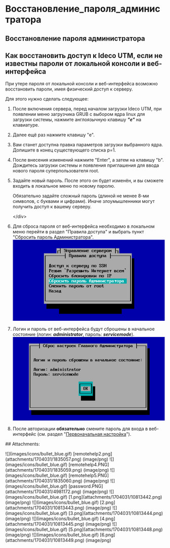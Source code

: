 # Восстановление\_пароля\_администратора

## Восстановление пароля администратора

## Как восстановить доступ к Ideco UTM, если не известны пароли от локальной консоли и веб-интерфейса

При утере пароля от локальной консоли и веб-интерфейса возможно восстановить пароли, имея физический доступ к серверу.

Для этого нужно сделать следующее:

1. После включения сервера, перед началом загрузки Ideco UTM, при появлении меню загрузчика GRUB с выбором ядра linux для загрузки системы, нажмите англоязычную клавишу _**"e"**_ на клавиатуре.
2. Далее ещё раз нажмите клавишу "e".
3. Вам станет доступна правка параметров загрузки выбранного ядра. Допишите в конец существующего списка p=1.
4. После внесения изменений нажмите "Enter", а затем на клавишу "b". Дождитесь загрузки системы и появления приглашения для ввода нового пароля суперпользователя root.
5. Задайте новый пароль. После этого он будет изменён, и вы сможете входить в локальное меню по новому паролю.

    Обязательно задайте сложный пароль \(длиной не менее 8-ми символов, с буквами и цифрами\). Иначе злоумышленники могут получить доступ к вашему серверу.

   &lt;/div&gt;

6. Для сброса пароля от веб-интерфейса необходимо в локальном меню перейти в раздел "Правила доступа" и выбрать пункт "Сбросить пароль Администратора". ![](.gitbook/assets/10813448.png)
7. Логин и пароль от веб-интерфейса будут сброшены в начальное состояние \(логин: _**administrator**_, пароль: _**servicemode**_\). ![](.gitbook/assets/10813449.png)
8. После авторизации **обязательно** смените пароль для входа в веб-интерфейс \(см. раздел "[Первоначальная настройка](https://github.com/ideco-team/docsUTM/tree/54be5c28981601375569bdca6ef75ead87808b16/ICS/Первоначальная_настройка/README.md)"\).

 \#\# Attachments:

 !\[\]\(images/icons/bullet\_blue.gif\) \[remotehelp2.png\]\(attachments/1704031/1835057.png\) \(image/png\) !\[\]\(images/icons/bullet\_blue.gif\) \[remotehelp4.PNG\]\(attachments/1704031/1835059.png\) \(image/png\) !\[\]\(images/icons/bullet\_blue.gif\) \[remotehelp5.PNG\]\(attachments/1704031/1835060.png\) \(image/png\) !\[\]\(images/icons/bullet\_blue.gif\) \[password.PNG\]\(attachments/1704031/4981172.png\) \(image/png\) !\[\]\(images/icons/bullet\_blue.gif\) \[1.png\]\(attachments/1704031/10813442.png\) \(image/png\) !\[\]\(images/icons/bullet\_blue.gif\) \[2.png\]\(attachments/1704031/10813443.png\) \(image/png\) !\[\]\(images/icons/bullet\_blue.gif\) \[3.png\]\(attachments/1704031/10813444.png\) \(image/png\) !\[\]\(images/icons/bullet\_blue.gif\) \[4.png\]\(attachments/1704031/10813445.png\) \(image/png\) !\[\]\(images/icons/bullet\_blue.gif\) \[5.png\]\(attachments/1704031/10813448.png\) \(image/png\) !\[\]\(images/icons/bullet\_blue.gif\) \[6.png\]\(attachments/1704031/10813449.png\) \(image/png\)

